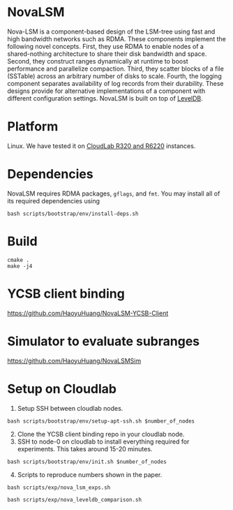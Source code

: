 # NovaLSM
Nova-LSM is a component-based design of the LSM-tree using fast and high bandwidth networks such as RDMA. These components implement the following novel concepts.  First, they use RDMA to enable nodes of a shared-nothing architecture to share their disk bandwidth and space. Second, they construct ranges dynamically at runtime to boost performance and parallelize compaction. Third, they scatter blocks of a file (SSTable) across an arbitrary number of disks to scale. Fourth, the logging component separates availability of log records from their durability.  These designs provide for alternative implementations of a component with different configuration settings.  NovaLSM is built on top of [LevelDB](https://github.com/google/leveldb). 

# Platform
Linux. We have tested it on [CloudLab R320 and R6220](https://docs.cloudlab.us/hardware.html) instances. 

# Dependencies
NovaLSM requires RDMA packages, `gflags`, and `fmt`. You may install all of its required dependencies using
```
bash scripts/bootstrap/env/install-deps.sh
```

# Build
```
cmake .
make -j4
```

# YCSB client binding
https://github.com/HaoyuHuang/NovaLSM-YCSB-Client

# Simulator to evaluate subranges
https://github.com/HaoyuHuang/NovaLSMSim

# Setup on Cloudlab
1. Setup SSH between cloudlab nodes. 
```
bash scripts/bootstrap/env/setup-apt-ssh.sh $number_of_nodes
```
2. Clone the YCSB client binding repo in your cloudlab node. 
3. SSH to node-0 on cloudlab to install everything required for experiments. This takes around 15-20 minutes. 
```
bash scripts/bootstrap/env/init.sh $number_of_nodes
```
4. Scripts to reproduce numbers shown in the paper.
```
bash scripts/exp/nova_lsm_exps.sh
```
```
bash scripts/exp/nova_leveldb_comparison.sh
```
